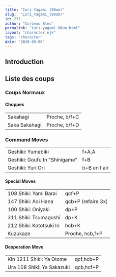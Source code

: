 ```yaml
---
title: "Iori Yagami (98um)"
slug:  "Iori_Yagami_(98um)"
id: 231
author: "Corbeau Bleu"
permalink: "iori-yagami-98um.html"
layout: "character.njk"
tags: "character"
date: "2010-08-06"
---
```


## Introduction

## Liste des coups

### Coups Normaux

#### Choppes

|               |               |
|---------------|---------------|
| Sakahagi      | Proche, b/f+C |
| Saka Sakahagi | Proche, b/f+D |

### Command Moves

|                               |              |
|-------------------------------|--------------|
| Geshiki: Yumebiki             | f+A,A        |
| Geshiki: Goufu In "Shinigame" | f+B          |
| Geshiki: Yuri Ori             | b+B en l'air |

#### Special Moves

|                         |                    |
|-------------------------|--------------------|
| 108 Shiki: Yami Barai   | qcf+P              |
| 147 Shiki: Aoi Hana     | qcb+P (refaire 3x) |
| 100 Shiki: Oniyaki      | dp+P               |
| 311 Shiki: Tsumagushi   | dp+K               |
| 212 Shiki: Kototsuki In | hcb+K              |
| Kuzukaze                | Proche, hcb,f+P    |

#### Desperation Move

|                            |           |
|----------------------------|-----------|
| Kin 1211 Shiki: Ya Otome   | qcf,hcb+P |
| Ura 108 Shiki: Ya Sakazuki | qcb,hcf+P |

